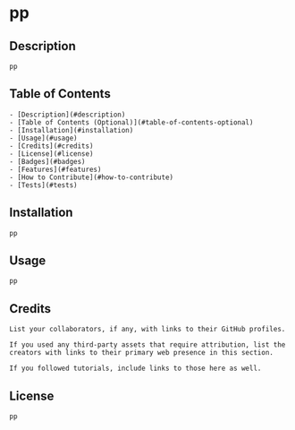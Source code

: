 # pp

## Description
    
    pp
    
## Table of Contents
        
    - [Description](#description)
    - [Table of Contents (Optional)](#table-of-contents-optional)
    - [Installation](#installation)
    - [Usage](#usage)
    - [Credits](#credits)
    - [License](#license)
    - [Badges](#badges)
    - [Features](#features)
    - [How to Contribute](#how-to-contribute)
    - [Tests](#tests)
    
## Installation
    
    pp
    
## Usage
    
    pp
     
## Credits
    
    List your collaborators, if any, with links to their GitHub profiles.
    
    If you used any third-party assets that require attribution, list the creators with links to their primary web presence in this section.
    
    If you followed tutorials, include links to those here as well.
    
## License
    
    pp